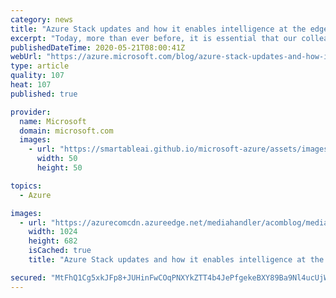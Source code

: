 ```yaml
---
category: news
title: "Azure Stack updates and how it enables intelligence at the edge"
excerpt: "Today, more than ever before, it is essential that our colleagues, customers, and partners be able to react quickly and confidently to rapidly changing circumstances. The ability to ingest, analyze, and act on incoming information requires that an organization have a robust, scalable technology infrastructure.\r\n\r\nSuch"
publishedDateTime: 2020-05-21T08:00:41Z
webUrl: "https://azure.microsoft.com/blog/azure-stack-updates-and-how-it-enables-intelligence-at-the-edge/"
type: article
quality: 107
heat: 107
published: true

provider:
  name: Microsoft
  domain: microsoft.com
  images:
    - url: "https://smartableai.github.io/microsoft-azure/assets/images/organizations/microsoft.com-50x50.jpg"
      width: 50
      height: 50

topics:
  - Azure

images:
  - url: "https://azurecomcdn.azureedge.net/mediahandler/acomblog/media/Default/blog/0fa63546-03cb-46c8-927a-e3b226a1a7c5.jpg"
    width: 1024
    height: 682
    isCached: true
    title: "Azure Stack updates and how it enables intelligence at the edge"

secured: "MtFhQ1Cg5xkJFp8+JUHinFwCOqPNXYkZTT4b4JePfgekeBXY89Ba9Nl4ucUjWA8Sz07fdlcHnJaLRLKCsQpUM6chJdnYUkozbbRgAgIhX9Sb5B5axnNXN/bjrj/lsqGUTFO7+U0G2LNpdIHd26QskVHZKLz13tN9tJg1M5uPGZ/qLBSBK1jOYIoZJoK+o5u5DOMscdhdExJMsGZJYG7ghnffrPkjN+aiIJu0VmEvUTPxbJjSFzYPRGBfMrIbNnChPmcn+e3zjoRBbZ/ixcNaFilJbH/D+9K1mLnXohmiSxSkJ3b2fBpfFHFcXelez6xLrKb4WUxFa5vZEIcPk8xn7Q==;yHNKFIS+7rd0e7jQBILGnQ=="
---
```


